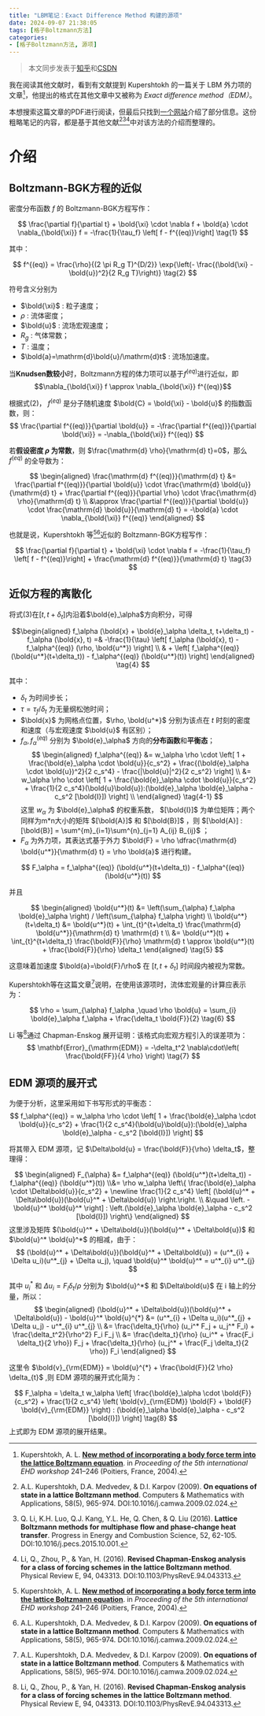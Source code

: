 ```yaml
---
title: "LBM笔记：Exact Difference Method 构建的源项"
date: 2024-09-07 21:38:05
tags: [格子Boltzmann方法]
categories:
- [格子Boltzmann方法, 源项]
---
```

<link rel="stylesheet" href="https://cdn.jsdelivr.net/npm/katex/dist/katex.min.css">

> 本文同步发表于[知乎](https://zhuanlan.zhihu.com/p/719081120)和[CSDN](https://blog.csdn.net/weixin_43890806/article/details/142057107)

我在阅读其他文献时，看到有文献提到 Kupershtokh 的一篇关于 LBM 外力项的文章[^Kupershtokh2004]，他提出的格式在其他文章中又被称为 *Exact difference method（EDM）*。

本想搜索这篇文章的PDF进行阅读，但最后只找到[一个网站](https://www.elibrary.ru/item.asp?id=28981868)介绍了部分信息。这份粗略笔记的内容，都是基于其他文献[^Kupershtokh2009][^Li2016][^Li_PRE_2016]中对该方法的介绍而整理的。



# 介绍

## Boltzmann-BGK方程的近似

密度分布函数 $f$ 的 Boltzmann-BGK方程写作：

$$
\frac{\partial f}{\partial t} + \bold{\xi} \cdot \nabla f + \bold{a} \cdot \nabla_{\bold{\xi}} f  = -\frac{1}{\tau_f} \left[ f - f^{(eq)}\right]
\tag{1}
$$

其中：

$$
f^{(eq)} = \frac{\rho}{(2 \pi R_g T)^{D/2}} \exp{\left(- \frac{(\bold{\xi} - \bold{u})^2}{2 R_g T}\right)}
\tag{2}
$$

符号含义分别为
* $\bold{\xi}$ : 粒子速度；
* $\rho$ : 流体密度；
* $\bold{u}$ : 流场宏观速度；
* $R_g$ : 气体常数；
* $T$ : 温度；
* $\bold{a}=\mathrm{d}\bold{u}/\mathrm{d}t$ : 流场加速度。

当**Knudsen数较小**时，Boltzmann方程的体力项可以基于$f^{(eq)}$进行近似，即
$$\nabla_{\bold{\xi}} f \approx \nabla_{\bold{\xi}} f^{(eq)}$$

根据式(2)， $f^{(eq)}$ 是分子随机速度 $\bold{C} = \bold{\xi} - \bold{u}$ 的指数函数，则：
$$
\frac{\partial f^{(eq)}}{\partial \bold{u}} = -\frac{\partial f^{(eq)}}{\partial \bold{\xi}} = -\nabla_{\bold{\xi}} f^{(eq)}
$$

若**假设密度 $\rho$ 为常数**，则 $\frac{\mathrm{d} \rho}{\mathrm{d} t}=0$，那么 $f^{(eq)}$ 的全导数为：

$$
\begin{aligned}
\frac{\mathrm{d} f^{(eq)}}{\mathrm{d} t} &= \frac{\partial f^{(eq)}}{\partial \bold{u}} \cdot \frac{\mathrm{d} \bold{u}}{\mathrm{d} t} + \frac{\partial f^{(eq)}}{\partial \rho} \cdot \frac{\mathrm{d} \rho}{\mathrm{d} t} \\
&\approx \frac{\partial f^{(eq)}}{\partial \bold{u}} \cdot \frac{\mathrm{d} \bold{u}}{\mathrm{d} t} = -\bold{a} \cdot \nabla_{\bold{\xi}} f^{(eq)}
\end{aligned}
$$

也就是说，Kupershtokh 等[^Kupershtokh2004][^Kupershtokh2009]近似的 Boltzmann-BGK方程写作：

$$
\frac{\partial f}{\partial t} + \bold{\xi} \cdot \nabla f = -\frac{1}{\tau_f} \left[ f - f^{(eq)}\right] + \frac{\mathrm{d} f^{(eq)}}{\mathrm{d} t}
\tag{3}
$$

## 近似方程的离散化

将式(3)在$[t,t+\delta_t]$内沿着$\bold{e}_\alpha$方向积分，可得

$$\begin{aligned}
f_\alpha (\bold{x} + \bold{e}_\alpha \delta_t, t+\delta_t) - f_\alpha (\bold{x}, t) =& -\frac{1}{\tau} \left[ f_\alpha (\bold{x}, t) - f_\alpha^{(eq)} (\rho, \bold{u^*}) \right] \\
& + \left[ f_\alpha^{(eq)} (\bold{u^*}(t+\delta_t)) - f_\alpha^{(eq)} (\bold{u^*}(t)) \right] 
\end{aligned}
\tag{4}
$$

其中：

- $\delta_t$ 为时间步长；
- $\tau = \tau_f / \delta_t$ 为无量纲松弛时间；
- $\bold{x}$ 为网格点位置，$\rho, \bold{u^*}$ 分别为该点在 $t$ 时刻的密度和速度（与宏观速度 $\bold{u}$ 有区别）；
- $f_\alpha, f_\alpha^{(eq)}$ 分别为 $\bold{e}_\alpha$ 方向的**分布函数**和**平衡态**；
$$
\begin{aligned}
f_\alpha^{(eq)} &= w_\alpha \rho \cdot \left[ 1 + \frac{\bold{e}_\alpha \cdot \bold{u}}{c_s^2} + \frac{(\bold{e}_\alpha \cdot \bold{u})^2}{2 c_s^4} - \frac{|\bold{u}|^2}{2 c_s^2} \right] \\
&= w_\alpha \rho \cdot \left[ 1 + \frac{\bold{e}_\alpha \cdot \bold{u}}{c_s^2} + \frac{1}{2 c_s^4}(\bold{u}\bold{u}):(\bold{e}_\alpha \bold{e}_\alpha - c_s^2 [\bold{I}]) \right] \\
\end{aligned}
\tag{4-1}
$$
这里 $w_\alpha$ 为 $\bold{e}_\alpha$ 的权重系数， $[\bold{I}]$ 为单位矩阵；两个同样为m*n大小的矩阵 $[\bold{A}]$ 和 $[\bold{B}]$ ，则 $[\bold{A}] : [\bold{B}] = \sum^{m}_{i=1}\sum^{n}_{j=1} A_{ij} B_{ij}$ ；
- $F_\alpha$ 为外力项，其表达式基于外力 $\bold{F} = \rho \dfrac{\mathrm{d} \bold{u^*}}{\mathrm{d} t} = \rho \bold{a}$ 进行构建。

$$
F_\alpha = f_\alpha^{(eq)} (\bold{u^*}(t+\delta_t)) - f_\alpha^{(eq)} (\bold{u^*}(t))
$$

并且

$$
\begin{aligned}
\bold{u^*}(t) &= \left(\sum_{\alpha} f_\alpha \bold{e}_\alpha \right) / \left(\sum_{\alpha} f_\alpha \right) \\
\bold{u^*}(t+\delta_t) &= \bold{u^*}(t) + \int_{t}^{t+\delta_t} \frac{\mathrm{d} \bold{u^*}}{\mathrm{d} t} \mathrm{d} t \\
&= \bold{u^*}(t) + \int_{t}^{t+\delta_t} \frac{\bold{F}}{\rho} \mathrm{d} t 
\approx \bold{u^*}(t) + \frac{\bold{F}}{\rho} \delta_t
\end{aligned}
\tag{5}
$$

这意味着加速度 $\bold{a}=\bold{F}/\rho$ 在 $[t,t+\delta_t]$ 时间段内被视为常数。

Kupershtokh等在这篇文章[^Kupershtokh2009]说明，在使用该源项时，流体宏观量的计算应表示为：

$$
\rho = \sum_{\alpha} f_\alpha ,\quad \rho \bold{u} = \sum_{i} \bold{e}_\alpha f_\alpha + \frac{\delta_t \bold{F}}{2}
\tag{6}
$$

Li 等[^Li_PRE_2016]通过 Chapman-Enskog 展开证明：该格式向宏观方程引入的误差项为：
$$
\mathbf{Error}_{\mathrm{EDM}} = -\delta_t^2 \nabla\cdot\left( \frac{\bold{FF}}{4 \rho} \right)
\tag{7}
$$


## EDM 源项的展开式

为便于分析，这里采用如下书写形式的平衡态：
$$
f_\alpha^{(eq)} = w_\alpha \rho \cdot \left[ 1 + \frac{\bold{e}_\alpha \cdot \bold{u}}{c_s^2} + \frac{1}{2 c_s^4}(\bold{u}\bold{u}):(\bold{e}_\alpha \bold{e}_\alpha - c_s^2 [\bold{I}]) \right]
$$

将其带入 EDM 源项，记 $\Delta\bold{u} = \frac{\bold{F}}{\rho} \delta_t$，整理得：

$$
\begin{aligned}
F_{\alpha} &= f_\alpha^{(eq)} (\bold{u^*}(t+\delta_t)) - f_\alpha^{(eq)} (\bold{u^*}(t)) \\&= 
\rho w_\alpha \left\{ \frac{\bold{e}_\alpha \cdot \Delta\bold{u}}{c_s^2} + 
\newline \frac{1}{2 c_s^4} \left[ (\bold{u}^* + \Delta\bold{u})(\bold{u}^* + \Delta\bold{u}) \right.\right. \\ &\quad 
\left. - \bold{u}^* \bold{u}^* \right] : \left.(\bold{e}_\alpha \bold{e}_\alpha - c_s^2 [\bold{I}]) \right\}
\end{aligned}
$$
这里涉及矩阵 $(\bold{u}^* + \Delta\bold{u})(\bold{u}^* + \Delta\bold{u})$ 和 $\bold{u}^* \bold{u}^*$ 的相减，由于：
$$
(\bold{u}^* + \Delta\bold{u})(\bold{u}^* + \Delta\bold{u}) = (u^*_{i} + \Delta u_i)(u^*_{j} + \Delta u_j), \quad
\bold{u}^* \bold{u}^* = u^*_{i} u^*_{j}
$$

其中 $u_i^*$ 和 $\Delta u_i = F_i \delta_{t} / \rho$ 分别为 $\bold{u}^*$ 和 $\Delta\bold{u}$ 在 i 轴上的分量，所以：
$$
\begin{aligned}
    (\bold{u}^* + \Delta\bold{u})(\bold{u}^* + \Delta\bold{u}) - \bold{u}^* \bold{u}^{*} &=
    (u^*_{i} + \Delta u_i)(u^*_{j} + \Delta u_j) - u^*_{i} u^*_{j} \\ &=  
    \frac{\delta_t}{\rho} (u_i^* F_j + u_j^* F_i) + \frac{\delta_t^2}{\rho^2} F_i F_j \\ &=
    \frac{\delta_t}{\rho} (u_i^* + \frac{F_i \delta_t}{2 \rho}) F_j + \frac{\delta_t}{\rho} (u_j^* + \frac{F_j \delta_t}{2 \rho}) F_i 
\end{aligned}
$$

这里令 $\bold{v}_{\rm{EDM}} = \bold{u}^{*} + \frac{\bold{F}}{2 \rho}  \delta_{t}$ ,则 EDM 源项的展开式化简为：

$$
F_\alpha = \delta_t w_\alpha \left[ \frac{\bold{e}_\alpha \cdot \bold{F}}{c_s^2} +
\frac{1}{2 c_s^4} \left( \bold{v}_{\rm{EDM}} \bold{F}  + \bold{F} \bold{v}_{\rm{EDM}} \right) : (\bold{e}_\alpha \bold{e}_\alpha - c_s^2 [\bold{I}]) \right]
\tag{8}
$$
上式即为 EDM 源项的展开结果。

[^Kupershtokh2004]: Kupershtokh, A. L. [**New method of incorporating a body force term into the lattice Boltzmann equation**](https://www.elibrary.ru/item.asp?id=28981868). in *Proceeding of the 5th international EHD workshop* 241–246 (Poitiers, France, 2004).
[^Kupershtokh2009]: A.L. Kupershtokh, D.A. Medvedev, & D.I. Karpov (2009). **On equations of state in a lattice Boltzmann method**. Computers & Mathematics with Applications, 58(5), 965-974. DOI:10.1016/j.camwa.2009.02.024.
[^Li2016]: Q. Li, K.H. Luo, Q.J. Kang, Y.L. He, Q. Chen, & Q. Liu (2016). **Lattice Boltzmann methods for multiphase flow and phase-change heat transfer**. Progress in Energy and Combustion Science, 52, 62-105. DOI:10.1016/j.pecs.2015.10.001.
[^Li_PRE_2016]: Li, Q., Zhou, P., & Yan, H. (2016). **Revised Chapman-Enskog analysis for a class of forcing schemes in the lattice Boltzmann method**. Physical Review E, 94, 043313. DOI:10.1103/PhysRevE.94.043313.